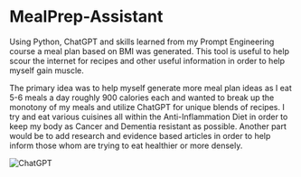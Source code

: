 # MealPrep-Assistant
Using Python, ChatGPT and skills learned from my Prompt Engineering course a meal plan based on BMI was generated. This tool is useful to help scour the internet for recipes and other useful information in order to help myself gain muscle.


The primary idea was to help myself generate more meal plan ideas as I eat 5-6 meals a day roughly 900 calories each and wanted to break up the monotony of my meals and utilize ChatGPT for unique blends of recipes. I try and eat various cuisines all within the Anti-Inflammation Diet in order to keep my body as Cancer and Dementia resistant as possible. Another part would be to add research and evidence based articles in order to help inform those whom are trying to eat healthier or more densely. 


![ChatGPT](https://img.shields.io/badge/chatGPT-74aa9c?style=for-the-badge&logo=openai&logoColor=white)

